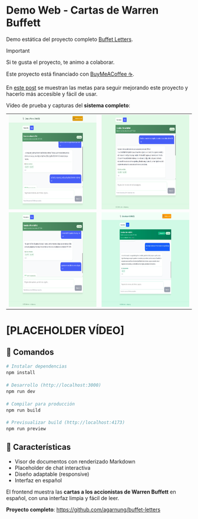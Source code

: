 # Demo Web - Cartas de Warren Buffett

Demo estática del proyecto completo [Buffet Letters](https://github.com/agarnung/buffet-letters).

> [!IMPORTANT]
>
> Si te gusta el proyecto, te animo a colaborar.
>
> Este proyecto está financiado con [BuyMeACoffee ☕](https://buymeacoffee.com/agarnung).
>
> En [este post](https://buymeacoffee.com/agarnung/proyecto-abierto-buffet-letters) se muestran las metas para seguir mejorando este proyecto y hacerlo más accesible y fácil de usar.

Vídeo de prueba y capturas del **sistema completo**:

<table align="center">
  <tr>
    <td align="center">
      <img src="./assets/buffet%20letters%20idea.png" width="512" height="256" />
    </td>
    <td align="center">
      <img src="./assets/buffet%20letters%20idea%201.png" width="512" height="256" />
    </td>
  </tr>
  <tr>
    <td align="center">
      <img src="./assets/buffet%20letters%20idea%202.png" width="512" height="256" />
    </td>
    <td align="center">
      <img src="./assets/buffet%20letters%20idea%203.jpeg" width="512" height="256" />
    </td>
  </tr>
</table>

# [PLACEHOLDER VÍDEO]

## 🚀 Comandos

```bash
# Instalar dependencias
npm install

# Desarrollo (http://localhost:3000)
npm run dev

# Compilar para producción
npm run build

# Previsualizar build (http://localhost:4173)
npm run preview
```

## 🌟 Características

* Visor de documentos con renderizado Markdown
* Placeholder de chat interactiva  
* Diseño adaptable (responsive)
* Interfaz en español

El frontend muestra las **cartas a los accionistas de Warren Buffett** en español, con una interfaz limpia y fácil de leer.

**Proyecto completo**: https://github.com/agarnung/buffet-letters
